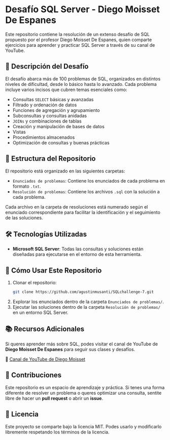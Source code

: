 # Desafío SQL Server - Diego Moisset De Espanes

Este repositorio contiene la resolución de un extenso desafío de SQL propuesto por el profesor Diego Moisset De Espanes, quien comparte ejercicios para aprender y practicar SQL Server a través de su canal de YouTube.

## 📌 Descripción del Desafío

El desafío abarca más de 100 problemas de SQL, organizados en distintos niveles de dificultad, desde lo básico hasta lo avanzado. Cada problema incluye varios incisos que cubren temas esenciales como:

- Consultas `SELECT` básicas y avanzadas
- Filtrado y ordenación de datos
- Funciones de agregación y agrupamiento
- Subconsultas y consultas anidadas
- `JOINs` y combinaciones de tablas
- Creación y manipulación de bases de datos
- Vistas
- Procedimientos almacenados
- Optimización de consultas y buenas prácticas

## 📂 Estructura del Repositorio

El repositorio está organizado en las siguientes carpetas:

- `Enunciados de problemas`: Contiene los enunciados de cada problema en formato `.txt`.
- `Resolución de problemas`: Contiene los archivos `.sql` con la solución a cada problema.

Cada archivo en la carpeta de resoluciones está numerado según el enunciado correspondiente para facilitar la identificación y el seguimiento de las soluciones.

## 🛠️ Tecnologías Utilizadas

- **Microsoft SQL Server**: Todas las consultas y soluciones están diseñadas para ejecutarse en el entorno de esta herramienta.

## 🚀 Cómo Usar Este Repositorio

1. Clonar el repositorio:
   ```bash
   git clone https://github.com/agustinmusanti/SQLchallenge-7.git
   ```
2. Explorar los enunciados dentro de la carpeta `Enunciados de problemas/`.
3. Ejecutar las soluciones dentro de la carpeta `Resolución de problemas/` en un entorno SQL Server.

## 📚 Recursos Adicionales

Si queres aprender más sobre SQL, podes visitar el canal de YouTube de **Diego Moisset De Espanes** para seguir sus clases y desafíos.

📌 [Canal de YouTube de Diego Moisset](https://www.youtube.com/@diegomoissetdeespanes)

## 📩 Contribuciones

Este repositorio es un espacio de aprendizaje y práctica. Si tenes una forma diferente de resolver un problema o queres optimizar una consulta, sentite libre de hacer un **pull request** o abrir un **issue**.

## 📜 Licencia

Este proyecto se comparte bajo la licencia MIT. Podes usarlo y modificarlo libremente respetando los términos de la licencia.
